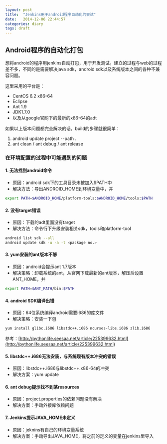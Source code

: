 ```yaml
---
layout: post
title:  "Jenkins用于android程序自动化的尝试"
date:   2014-12-06 22:44:57
categories: diary
tags: draft
---
```


## Android程序的自动化打包

想将android的程序用jenkins自动打包，用于开发测试。建立的过程与web的过程差不多，不同的是需要解决java sdk，android sdk以及系统版本之间的各种不兼容问题。

这里采用的平台是：

* CentOS 6.2 x86-64
* Eclipse
* Ant 1.9
* JDK1.7.0
* 以及从google官网下的最新的x86-64的adt

如果以上版本问题都完全解决的话，build的步骤就很简单：

1. android update project --path .
2. ant clean / ant debug / ant release

### 在环境配置的过程中可能遇到的问题

#### 1. 无法找到android命令

* 原因：android sdk下的工具目录未被加入$PATH中
* 解决方法：导出ANDROID\_HOME到环境变量中，并

```sh
export PATH=$ANDROID_HOME/platform-tools:$ANDROID_HOME/tools:$PATH
```

#### 2. 没有target错误

* 原因：下载的adt里面没有target
* 解决方法：命令行下升级安装相关sdk，tools和platform-tool

```sh
android list sdk --all
android update sdk -u -a -t <package no.>
```

#### 3. yum安装的ant版本不够

* 原因：android会提示ant 1.7版本
* 解决策略：卸载系统的ant，从官网下载最新的ant版本，解压后设置ANT\_HOME，并

```sh
export PATH=$ANT_PATH/bin:$PATH
```

#### 4. android SDK编译出错

* 原因：64位系统编译android需要i686的库文件
* 解决策略：安装一下包

```sh
yum install glibc.i686 libstdc++.i686 ncurses-libs.i686 zlib.i686
```

参考：[http://pythonlife.seesaa.net/article/225399632.html](http://pythonlife.seesaa.net/article/225399632.html)

#### 5. libstdc++.i686无法安装，与系统现有版本冲突的错误

* 原因：libstdc++.i686与libstdc++.x86-64的冲突
* 解决方案：yum update

#### 6. ant debug提示找不到某resources

* 原因：project.properties的依赖问题没有解决
* 解决方案：手动外接库依赖问题

#### 7. Jenkins提示JAVA\_HOME未定义

* 原因：jeknins有自己的环境变量系统
* 解决方案：手动导出JAVA\_HOME，将之前的定义的变量在jenkins里导入
